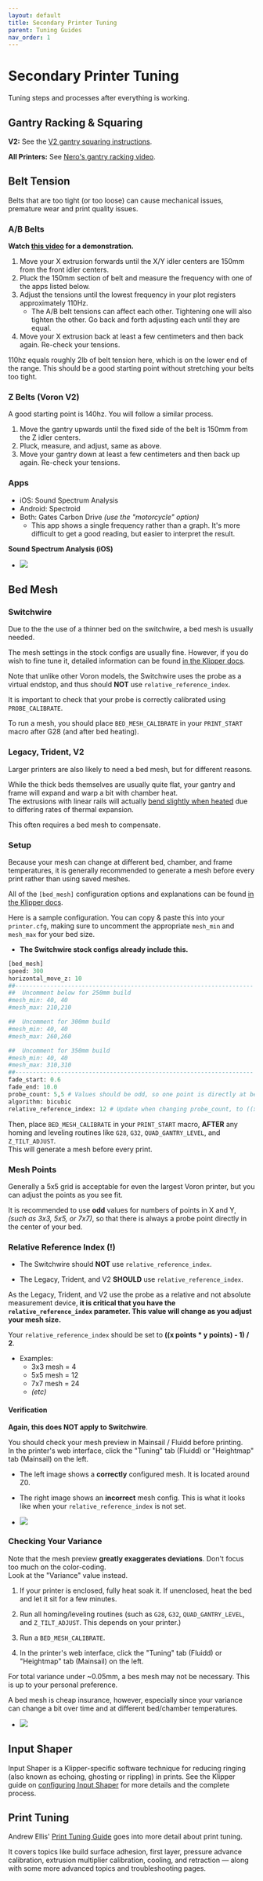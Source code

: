 ```yaml
---
layout: default
title: Secondary Printer Tuning
parent: Tuning Guides
nav_order: 1
---
```


# Secondary Printer Tuning

Tuning steps and processes after everything is working.

## Gantry Racking & Squaring

**V2:** See the [V2 gantry squaring instructions](https://docs.vorondesign.com/build/mechanical/v2_gantry_squaring.html).

**All Printers:** See [Nero's gantry racking video](https://www.youtube.com/watch?v=cOn6u9kXvy0).

## Belt Tension

Belts that are too tight (or too loose) can cause mechanical issues, premature wear and print quality issues.


### A/B Belts
**Watch [this video](https://user-images.githubusercontent.com/54855101/163674612-930d737d-0ab3-4056-a2b9-def2939db61f.mp4) for a demonstration.**
1. Move your X extrusion forwards until the X/Y idler centers are 150mm from the front idler centers.
2. Pluck the 150mm section of belt and measure the frequency with one of the apps listed below.
3. Adjust the tensions until the lowest frequency in your plot registers approximately 110Hz.
    - The A/B belt tensions can affect each other. Tightening one will also tighten the other. Go back and forth adjusting each until they are equal.
4. Move your X extrusion back at least a few centimeters and then back again. Re-check your tensions.

110hz equals roughly 2lb of belt tension here, which is on the lower end of the range. This should be a good starting point without stretching your belts too tight.

### Z Belts (Voron V2)
A good starting point is 140hz. You will follow a similar process. 
1. Move the gantry upwards until the fixed side of the belt is 150mm from the Z idler centers.
2. Pluck, measure, and adjust, same as above.
3. Move your gantry down at least a few centimeters and then back up again. Re-check your tensions.

### Apps
- iOS: Sound Spectrum Analysis
- Android: Spectroid
- Both: Gates Carbon Drive *(use the "motorcycle" option)*
    - This app shows a single frequency rather than a graph. It's more difficult to get a good reading, but easier to interpret the result.

**Sound Spectrum Analysis (iOS)**
- ![](./images/sound-spectrum-belt.jpg)

## Bed Mesh

### Switchwire
Due to the the use of a thinner bed on the switchwire, a bed mesh is usually needed.

The mesh settings in the stock configs are usually fine. However, if you do wish to fine tune it, detailed information can be found [in the Klipper docs](https://github.com/KevinOConnor/klipper/blob/master/docs/Bed_Mesh.md). 

Note that unlike other Voron models, the Switchwire uses the probe as a virtual endstop, and thus should **NOT** use `relative_reference_index`.

It is important to check that your probe is correctly calibrated using `PROBE_CALIBRATE`.

To run a mesh, you should place `BED_MESH_CALIBRATE` in your `PRINT_START` macro after G28 (and after bed heating).

### Legacy, Trident, V2

Larger printers are also likely to need a bed mesh, but for different reasons.

While the thick beds themselves are usually quite flat, your gantry and frame will expand and warp a bit with chamber heat.\
The extrusions with linear rails will actually [bend slightly when heated](./images/bimetallic_flex.png) due to differing rates of thermal expansion.

This often requires a bed mesh to compensate.

### Setup

Because your mesh can change at different bed, chamber, and frame temperatures, it is generally recommended to generate a mesh before every print rather than using saved meshes.

All of the `[bed_mesh]` configuration options and explanations can be found [in the Klipper docs](https://github.com/KevinOConnor/klipper/blob/master/docs/Bed_Mesh.md).


Here is a sample configuration. You can copy & paste this into your `printer.cfg`, making sure to uncomment the appropriate `mesh_min` and `mesh_max` for your bed size.
- **The Switchwire stock configs already include this.**
```python
[bed_mesh]
speed: 300
horizontal_move_z: 10
##--------------------------------------------------------------------
##	Uncomment below for 250mm build
#mesh_min: 40, 40
#mesh_max: 210,210

##	Uncomment for 300mm build
#mesh_min: 40, 40
#mesh_max: 260,260

##	Uncomment for 350mm build
#mesh_min: 40, 40
#mesh_max: 310,310
##--------------------------------------------------------------------
fade_start: 0.6
fade_end: 10.0
probe_count: 5,5 # Values should be odd, so one point is directly at bed center
algorithm: bicubic
relative_reference_index: 12 # Update when changing probe_count, to ((x points * y points) - 1) / 2. (the center point)
```

Then, place `BED_MESH_CALIBRATE` in your `PRINT_START` macro, **AFTER** any homing and leveling routines like `G28`, `G32`, `QUAD_GANTRY_LEVEL`, and `Z_TILT_ADJUST`.\
This will generate a mesh before every print.

### Mesh Points

Generally a 5x5 grid is acceptable for even the largest Voron printer, but you can adjust the points as you see fit.

It is recommended to use **odd** values for numbers of points in X and Y, *(such as 3x3, 5x5, or 7x7)*, so that there is always a probe point directly in the center of your bed. 

### Relative Reference Index (!)

- The Switchwire should **NOT** use `relative_reference_index`.

- The Legacy, Trident, and V2 **SHOULD** use `relative_reference_index`.

As the Legacy, Trident, and V2 use the probe as a relative and not absolute measurement device, **it is critical that you have the `relative_reference_index` parameter. This value will change as you adjust your mesh size.**

Your `relative_reference_index` should be set to **((x points * y points) - 1) / 2**.
- Examples:
    - 3x3 mesh = 4
    - 5x5 mesh = 12
    - 7x7 mesh = 24 
    - *(etc)*

#### Verification
**Again, this does NOT apply to Switchwire**.

You should check your mesh preview in Mainsail / Fluidd before printing.\
In the printer's web interface, click the "Tuning" tab (Fluidd) or "Heightmap" tab (Mainsail) on the left.

- The left image shows a **correctly** configured mesh. It is located around Z0.

- The right image shows an **incorrect** mesh config. This is what it looks like when your `relative_reference_index` is not set.

- ![](./images/heightmap.png)

### Checking Your Variance

Note that the mesh preview **greatly exaggerates deviations**. Don't focus too much on the color-coding.\
Look at the "Variance" value instead.

1. If your printer is enclosed, fully heat soak it. If unenclosed, heat the bed and let it sit for a few minutes.

2. Run all homing/leveling routines (such as `G28`, `G32`, `QUAD_GANTRY_LEVEL`, and `Z_TILT_ADJUST`. This depends on your printer.)

3. Run a `BED_MESH_CALIBRATE`.

4. In the printer's web interface, click the "Tuning" tab (Fluidd) or "Heightmap" tab (Mainsail) on the left.

For total variance under ~0.05mm, a bes mesh may not be necessary. This is up to your personal preference.

A bed mesh is cheap insurance, however, especially since your variance can change a bit over time and at different bed/chamber temperatures.

- ![](./images/heightmap_variance.png)

## Input Shaper

Input Shaper is a Klipper-specific software technique for reducing ringing (also known as echoing, ghosting or rippling) in prints.  See the Klipper guide on [configuring Input Shaper](https://github.com/KevinOConnor/klipper/blob/master/docs/Resonance_Compensation.md) for more details and the complete process.

## Print Tuning

Andrew Ellis' [Print Tuning Guide](https://github.com/AndrewEllis93/Print-Tuning-Guide) goes into more detail about print tuning.

It covers topics like build surface adhesion, first layer, pressure advance calibration, extrusion multiplier calibration, cooling, and retraction — along with some more advanced topics and troubleshooting pages.


